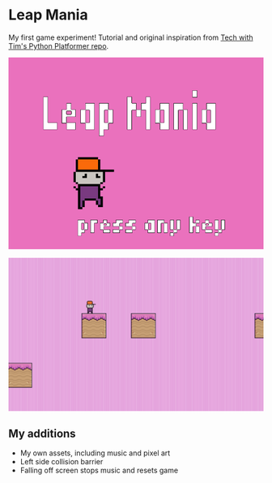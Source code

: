 # Leap Mania

My first game experiment! Tutorial and original inspiration from [Tech with Tim's Python Platformer repo](https://github.com/techwithtim/Python-Platformer).

!["Leap Mania Title"](https://github.com/migauth/Leap-Mania/blob/main/assets/title.png?raw=true)

!["Leap Mania Screenshot"](https://github.com/migauth/Leap-Mania/blob/main/assets/LM.png?raw=true)

## My additions
- My own assets, including music and pixel art
- Left side collision barrier
- Falling off screen stops music and resets game